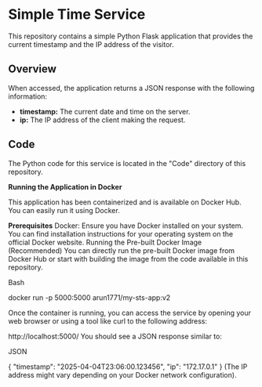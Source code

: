 # Simple Time Service

This repository contains a simple Python Flask application that provides the current timestamp and the IP address of the visitor.

## Overview

When accessed, the application returns a JSON response with the following information:

* **timestamp:** The current date and time on the server.
* **ip:** The IP address of the client making the request.

## Code

The Python code for this service is located in the "Code" directory of this repository.

**Running the Application in Docker**

This application has been containerized and is available on Docker Hub. You can easily run it using Docker.

**Prerequisites**
Docker: Ensure you have Docker installed on your system. You can find installation instructions for your operating system on the official Docker website.
Running the Pre-built Docker Image (Recommended)
You can directly run the pre-built Docker image from Docker Hub or start with building the image from the code available in this repository.

Bash

docker run -p 5000:5000 arun1771/my-sts-app:v2

Once the container is running, you can access the service by opening your web browser or using a tool like curl to the following address:

http://localhost:5000/
You should see a JSON response similar to:

JSON

{
  "timestamp": "2025-04-04T23:06:00.123456",
  "ip": "172.17.0.1"
}
(The IP address might vary depending on your Docker network configuration).

